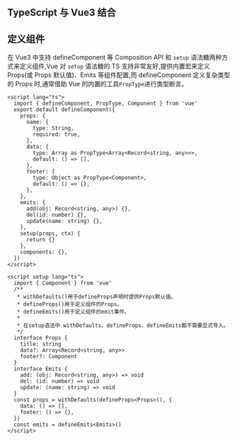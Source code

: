 ## TypeScript 与 Vue3 结合

## 定义组件

在 Vue3 中支持 defineComponent 等 Composition API 和 `setup` 语法糖两种方式来定义组件,Vue 对 `setup` 语法糖的 TS 支持非常友好,提供内置宏来定义 Props(或 Props 默认值)、Emits 等组件配置,而 defineComponent 定义复杂类型的 Props 时,通常借助 Vue 的内置的工具`PropType`进行类型断言。

<CodeGroup>
<CodeGroupItem title="defineComponent定义组件" active>

```vue
<script lang="ts">
  import { defineComponent, PropType, Component } from 'vue'
  export default defineComponent({
    props: {
      name: {
        type: String,
        required: true,
      },
      data: {
        type: Array as PropType<Array<Record<string, any>>>,
        default: () => [],
      },
      footer: {
        type: Object as PropType<Component>,
        default: () => {},
      },
    },
    emits: {
      add(obj: Record<string, any>) {},
      del(id: number) {},
      update(name: string) {},
    },
    setup(props, ctx) {
      return {}
    },
    components: {},
  })
</script>
```

</CodeGroupItem>
<CodeGroupItem title="setup定义组件">

```vue
<script setup lang="ts">
  import { Component } from 'vue'
  /**
   * withDefaults()用于defineProps声明时提供Props默认值。
   * defineProps()用于定义组件的Props。
   * defineEmits()用于定义组件的emit事件。
   *
   * 在setup语法中 withDefaults、defineProps、defineEmits都不需要显式导入。
   */
  interface Props {
    title: string
    data?: Array<Record<string, any>>
    footer?: Component
  }
  interface Emits {
    add: (obj: Record<string, any>) => void
    del: (id: number) => void
    update: (name: string) => void
  }
  const props = withDefaults(defineProps<Props>(), {
    data: () => [],
    footer: () => {},
  })
  const emits = defineEmits<Emits>()
</script>
```

</CodeGroupItem>
</CodeGroup>
